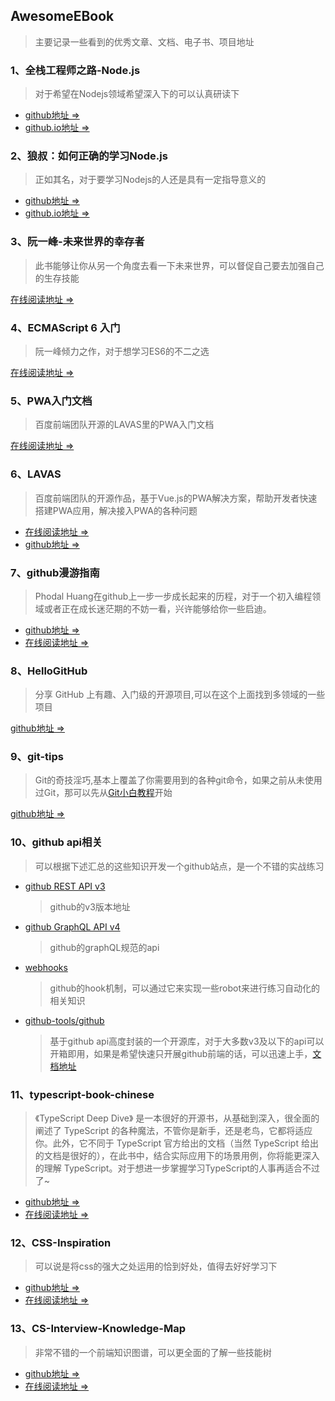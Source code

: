 ## AwesomeEBook

> 主要记录一些看到的优秀文章、文档、电子书、项目地址

### 1、全栈工程师之路-Node.js

> 对于希望在Nodejs领域希望深入下的可以认真研读下

- [github地址 =>](https://github.com/i5ting/nodejs-fullstack)
- [github.io地址 =>](https://i5ting.github.io/nodejs-fullstack)

### 2、狼叔：如何正确的学习Node.js

> 正如其名，对于要学习Nodejs的人还是具有一定指导意义的

- [github地址 =>](https://github.com/i5ting/How-to-learn-node-correctly)
- [github.io地址 =>](https://i5ting.github.io/How-to-learn-node-correctly)

### 3、阮一峰-未来世界的幸存者

> 此书能够让你从另一个角度去看一下未来世界，可以督促自己要去加强自己的生存技能

[在线阅读地址 =>](http://www.ruanyifeng.com/survivor)

### 4、ECMAScript 6 入门

> 阮一峰倾力之作，对于想学习ES6的不二之选

[在线阅读地址 =>](http://es6.ruanyifeng.com)

### 5、PWA入门文档

> 百度前端团队开源的LAVAS里的PWA入门文档

[在线阅读地址 =>](https://lavas.baidu.com/pwa)

### 6、LAVAS

> 百度前端团队的开源作品，基于Vue.js的PWA解决方案，帮助开发者快速搭建PWA应用，解决接入PWA的各种问题

- [在线阅读地址 =>](https://lavas.baidu.com/)
- [github地址 =>](https://github.com/lavas-project)

### 7、github漫游指南

> Phodal Huang在github上一步一步成长起来的历程，对于一个初入编程领域或者正在成长迷茫期的不妨一看，兴许能够给你一些启迪。

- [github地址 =>](https://github.com/phodal/github)
- [在线阅读地址 =>](https://github.phodal.com)

### 8、HelloGitHub

> 分享 GitHub 上有趣、入门级的开源项目,可以在这个上面找到多领域的一些项目

[github地址 =>](https://github.com/521xueweihan/HelloGitHub)

### 9、git-tips

> Git的奇技淫巧,基本上覆盖了你需要用到的各种git命令，如果之前从未使用过Git，那可以先从[Git小白教程](http://rogerdudler.github.io/git-guide/index.zh.html)开始

[github地址 =>](https://github.com/521xueweihan/git-tips)

### 10、github api相关

> 可以根据下述汇总的这些知识开发一个github站点，是一个不错的实战练习

- [github REST API v3](https://developer.github.com/v3/)
  
  > github的v3版本地址

- [github GraphQL API v4](https://developer.github.com/v4/)

  > github的graphQL规范的api

- [webhooks](https://developer.github.com/webhooks/)
  
  > github的hook机制，可以通过它来实现一些robot来进行练习自动化的相关知识

- [github-tools/github](https://github.com/github-tools/github)

  > 基于github api高度封装的一个开源库，对于大多数v3及以下的api可以开箱即用，如果是希望快速只开展github前端的话，可以迅速上手，[文档地址](http://github-tools.github.io/github/)

### 11、typescript-book-chinese

> 《TypeScript Deep Dive》 是一本很好的开源书，从基础到深入，很全面的阐述了 TypeScript 的各种魔法，不管你是新手，还是老鸟，它都将适应你。此外，它不同于 TypeScript 官方给出的文档（当然 TypeScript 给出的文档是很好的），在此书中，结合实际应用下的场景用例，你将能更深入的理解 TypeScript。对于想进一步掌握学习TypeScript的人事再适合不过了~

- [github地址 =>](https://github.com/jkchao/typescript-book-chinese)
- [在线阅读地址 =>](https://jkchao.github.io/typescript-book-chinese)

### 12、CSS-Inspiration

> 可以说是将css的强大之处运用的恰到好处，值得去好好学习下

- [github地址 =>](https://github.com/chokcoco/CSS-Inspiration)
- [在线阅读地址 =>](https://chokcoco.github.io/CSS-Inspiration/)

### 13、CS-Interview-Knowledge-Map

> 非常不错的一个前端知识图谱，可以更全面的了解一些技能树

- [github地址 =>](https://github.com/InterviewMap/CS-Interview-Knowledge-Map)
- [在线阅读地址 =>](https://yuchengkai.cn/docs/frontend/)